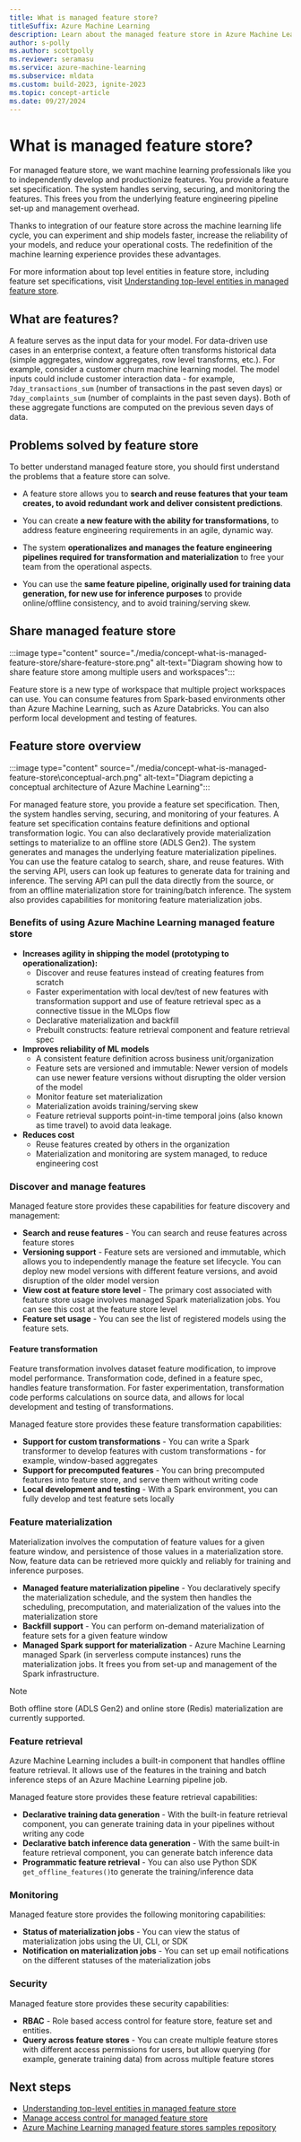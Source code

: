 ```yaml
---
title: What is managed feature store?
titleSuffix: Azure Machine Learning
description: Learn about the managed feature store in Azure Machine Learning
author: s-polly 
ms.author: scottpolly 
ms.reviewer: seramasu
ms.service: azure-machine-learning
ms.subservice: mldata 
ms.custom: build-2023, ignite-2023
ms.topic: concept-article
ms.date: 09/27/2024
---
```


# What is managed feature store?

For managed feature store, we want machine learning professionals like you to independently develop and productionize features. You provide a feature set specification. The system handles serving, securing, and monitoring the features. This frees you from the underlying feature engineering pipeline set-up and management overhead.

Thanks to integration of our feature store across the machine learning life cycle, you can experiment and ship models faster, increase the reliability of your models, and reduce your operational costs. The redefinition of the machine learning experience provides these advantages.

For more information about top level entities in feature store, including feature set specifications, visit [Understanding top-level entities in managed feature store](concept-top-level-entities-in-managed-feature-store.md).

## What are features?
A feature serves as the input data for your model. For data-driven use cases in an enterprise context, a feature often transforms historical data (simple aggregates, window aggregates, row level transforms, etc.). For example, consider a customer churn machine learning model. The model inputs could include customer interaction data - for example, `7day_transactions_sum` (number of transactions in the past seven days) or `7day_complaints_sum` (number of complaints in the past seven days). Both of these aggregate functions are computed on the previous seven days of data.

## Problems solved by feature store
To better understand managed feature store, you should first understand the problems that a feature store can solve.

- A feature store allows you to **search and reuse features that your team creates, to avoid redundant work and deliver consistent predictions**.

- You can create **a new feature with the ability for transformations**, to address feature engineering requirements in an agile, dynamic way.

- The system **operationalizes and manages the feature engineering pipelines required for transformation and materialization** to free your team from the operational aspects.

- You can use the **same feature pipeline, originally used for training data generation, for new use for inference purposes** to provide online/offline consistency, and to avoid training/serving skew.

## Share managed feature store

:::image type="content" source="./media/concept-what-is-managed-feature-store/share-feature-store.png" alt-text="Diagram showing how to share feature store among multiple users and workspaces":::

Feature store is a new type of workspace that multiple project workspaces can use. You can consume features from Spark-based environments other than Azure Machine Learning, such as Azure Databricks. You can also perform local development and testing of features.

## Feature store overview

:::image type="content" source="./media/concept-what-is-managed-feature-store\conceptual-arch.png" alt-text="Diagram depicting a conceptual architecture of Azure Machine Learning":::

For managed feature store, you provide a feature set specification. Then, the system handles serving, securing, and monitoring of your features. A feature set specification contains feature definitions and optional transformation logic. You can also declaratively provide materialization settings to materialize to an offline store (ADLS Gen2). The system generates and manages the underlying feature materialization pipelines. You can use the feature catalog to search, share, and reuse features. With the serving API, users can look up features to generate data for training and inference. The serving API can pull the data directly from the source, or from an offline materialization store for training/batch inference. The system also provides capabilities for monitoring feature materialization jobs.

### Benefits of using Azure Machine Learning managed feature store

- __Increases agility in shipping the model (prototyping to operationalization):__
    - Discover and reuse features instead of creating features from scratch
    - Faster experimentation with local dev/test of new features with transformation support and use of feature retrieval spec as a connective tissue in the MLOps flow
    - Declarative materialization and backfill
    - Prebuilt constructs: feature retrieval component and feature retrieval spec
- __Improves reliability of ML models__
    - A consistent feature definition across business unit/organization
    - Feature sets are versioned and immutable: Newer version of models can use newer feature versions without disrupting the older version of the model
    - Monitor feature set materialization
    - Materialization avoids training/serving skew
    - Feature retrieval supports point-in-time temporal joins (also known as time travel) to avoid data leakage.
- __Reduces cost__
    - Reuse features created by others in the organization
    - Materialization and monitoring are system managed, to reduce engineering cost

### Discover and manage features

Managed feature store provides these capabilities for feature discovery and management:

- **Search and reuse features** - You can search and reuse features across feature stores
- **Versioning support** - Feature sets are versioned and immutable, which allows you to independently manage the feature set lifecycle. You can deploy new model versions with different feature versions, and avoid disruption of the older model version
- **View cost at feature store level** - The primary cost associated with feature store usage involves managed Spark materialization jobs. You can see this cost at the feature store level
- **Feature set usage** - You can see the list of registered models using the feature sets.

#### Feature transformation

Feature transformation involves dataset feature modification, to improve model performance. Transformation code, defined in a feature spec, handles feature transformation. For faster experimentation, transformation code performs calculations on source data, and allows for local development and testing of transformations.

Managed feature store provides these feature transformation capabilities:

- **Support for custom transformations** - You can write a Spark transformer to develop features with custom transformations - for example, window-based aggregates
- **Support for precomputed features** - You can bring precomputed features into feature store, and serve them without writing code
- **Local development and testing** - With a Spark environment, you can fully develop and test feature sets locally

### Feature materialization
Materialization involves the computation of feature values for a given feature window, and persistence of those values in a materialization store. Now, feature data can be retrieved more quickly and reliably for training and inference purposes.

- **Managed feature materialization pipeline** - You declaratively specify the materialization schedule, and the system then handles the scheduling, precomputation, and materialization of the values into the materialization store
- **Backfill support** - You can perform on-demand materialization of feature sets for a given feature window
- **Managed Spark support for materialization** - Azure Machine Learning managed Spark (in serverless compute instances) runs the materialization jobs. It frees you from set-up and management of the Spark infrastructure.

> [!NOTE]
> Both offline store (ADLS Gen2) and online store (Redis) materialization are currently supported.

### Feature retrieval

Azure Machine Learning includes a built-in component that handles offline feature retrieval. It allows use of the features in the training and batch inference steps of an Azure Machine Learning pipeline job.

Managed feature store provides these feature retrieval capabilities:

- **Declarative training data generation** - With the built-in feature retrieval component, you can generate training data in your pipelines without writing any code
- **Declarative batch inference data generation** - With the same built-in feature retrieval component, you can generate batch inference data
- **Programmatic feature retrieval** - You can also use Python SDK `get_offline_features()`to generate the training/inference data

### Monitoring

Managed feature store provides the following monitoring capabilities:

- **Status of materialization jobs** - You can view the status of materialization jobs using the UI, CLI, or SDK
- **Notification on materialization jobs** - You can set up email notifications on the different statuses of the materialization jobs

### Security

Managed feature store provides these security capabilities:

- **RBAC** - Role based access control for feature store, feature set and entities.
- **Query across feature stores** - You can create multiple feature stores with different access permissions for users, but allow querying (for example, generate training data) from across multiple feature stores

## Next steps

- [Understanding top-level entities in managed feature store](concept-top-level-entities-in-managed-feature-store.md)
- [Manage access control for managed feature store](how-to-setup-access-control-feature-store.md)
- [Azure Machine Learning managed feature stores samples repository](https://github.com/Azure/azureml-examples/tree/main/sdk/python/featurestore_sample)
